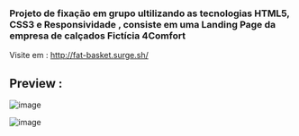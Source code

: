 ### Projeto de fixação em grupo ultilizando as tecnologias HTML5, CSS3 e Responsividade , consiste em uma Landing Page da empresa de calçados Fictícia 4Comfort 


Visite em : http://fat-basket.surge.sh/

## Preview :

![image](https://user-images.githubusercontent.com/94694624/148618836-a9021e2f-eb84-4096-81b8-e683fbc5a094.png)

![image](https://user-images.githubusercontent.com/94694624/148618893-d84dec18-92cd-4b15-b7d5-824848b22e24.png)
